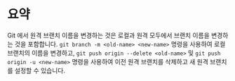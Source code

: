 # 요약

Git 에서 원격 브랜치 이름을 변경하는 것은 로컬과 원격 모두에서 브랜치 이름을 변경하는 것을 포함합니다. `git branch -m <old-name> <new-name>` 명령을 사용하여 로컬 브랜치의 이름을 변경하고, `git push origin --delete <old-name>` 및 `git push origin -u <new-name>` 명령을 사용하여 이전 원격 브랜치를 삭제하고 새 원격 브랜치를 설정할 수 있습니다.

